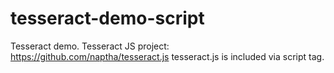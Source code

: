 # tesseract-demo-script
Tesseract demo. 
Tesseract JS project: https://github.com/naptha/tesseract.js
tesseract.js is included via script tag.
